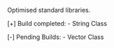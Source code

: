 Optimised standard libraries. 

[+] Build completed: - String Class

[-] Pending Builds: - Vector Class
